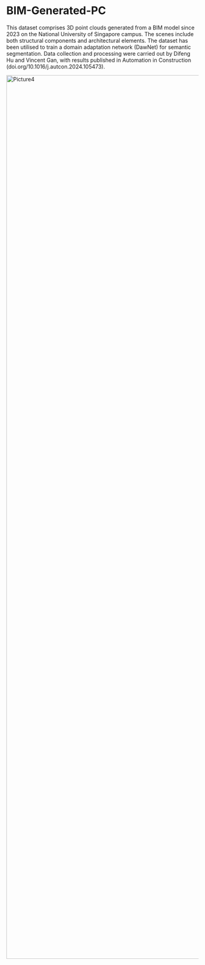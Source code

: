 # BIM-Generated-PC
This dataset comprises 3D point clouds generated from a BIM model since 2023 on the National University of Singapore campus. The scenes include both structural components and architectural elements. The dataset has been utilised to train a domain adaptation network (DawNet) for semantic segmentation. Data collection and processing were carried out by Difeng Hu and Vincent Gan, with results published in Automation in Construction (doi.org/10.1016/j.autcon.2024.105473).

<img width="1779" height="2312" alt="Picture4" src="https://github.com/user-attachments/assets/64eb0768-8e09-488f-89d6-d08117d2a12a" />
